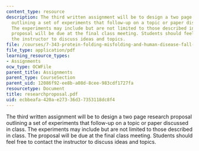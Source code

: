 ```yaml
---
content_type: resource
description: The third written assignment will be to design a two page research proposal
  outlining a set of experiments that follow-up on a topic or paper discussed in class.
  The experiments may include but are not limited to those described in class. The
  proposal will be due at the final class meeting. Students should feel free to contact
  the instructor to discuss ideas and topics.
file: /courses/7-343-protein-folding-misfolding-and-human-disease-fall-2004/ecbbeafa420ae27336d37353118dc8f4_researchproposal.pdf
file_type: application/pdf
learning_resource_types:
- Assignments
ocw_type: OCWFile
parent_title: Assignments
parent_type: CourseSection
parent_uid: 12086f92-ee8b-a08d-8cee-983cdf1727fa
resourcetype: Document
title: researchproposal.pdf
uid: ecbbeafa-420a-e273-36d3-7353118dc8f4
---
```

The third written assignment will be to design a two page research proposal outlining a set of experiments that follow-up on a topic or paper discussed in class. The experiments may include but are not limited to those described in class. The proposal will be due at the final class meeting. Students should feel free to contact the instructor to discuss ideas and topics.

